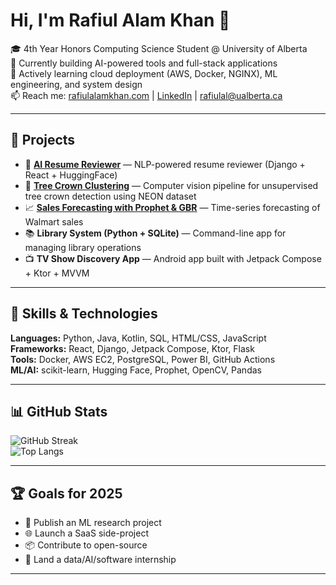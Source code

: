 # Hi, I'm Rafiul Alam Khan 👋

🎓 4th Year Honors Computing Science Student @ University of Alberta  
🔭 Currently building AI-powered tools and full-stack applications  
🌱 Actively learning cloud deployment (AWS, Docker, NGINX), ML engineering, and system design  
📫 Reach me: [rafiulalamkhan.com](https://rafiulalamkhan.com) | [LinkedIn](https://linkedin.com/in/rafiul-alam-k-3a20392b0) | rafiulal@ualberta.ca  

---

## 💼 Projects

- 🚀 **[AI Resume Reviewer](https://github.com/rafi-khan-cmd/ai-resume-reviewer)** — NLP-powered resume reviewer (Django + React + HuggingFace)  
- 🌲 **[Tree Crown Clustering](https://github.com/your-repo)** — Computer vision pipeline for unsupervised tree crown detection using NEON dataset  
- 📈 **[Sales Forecasting with Prophet & GBR](https://github.com/your-repo)** — Time-series forecasting of Walmart sales  
- 📚 **Library System (Python + SQLite)** — Command-line app for managing library operations  
- 📺 **TV Show Discovery App** — Android app built with Jetpack Compose + Ktor + MVVM  

---

## 🧠 Skills & Technologies

**Languages:** Python, Java, Kotlin, SQL, HTML/CSS, JavaScript  
**Frameworks:** React, Django, Jetpack Compose, Ktor, Flask  
**Tools:** Docker, AWS EC2, PostgreSQL, Power BI, GitHub Actions  
**ML/AI:** scikit-learn, Hugging Face, Prophet, OpenCV, Pandas  

---

## 📊 GitHub Stats

![GitHub Streak](https://github-readme-streak-stats.herokuapp.com/?user=rafi-khan-cmd&theme=default)  
![Top Langs](https://github-readme-stats.vercel.app/api/top-langs/?username=rafi-khan-cmd&layout=compact)

---

## 🏆 Goals for 2025

- 🧠 Publish an ML research project
- 🌐 Launch a SaaS side-project
- 📦 Contribute to open-source
- 💼 Land a data/AI/software internship

---
